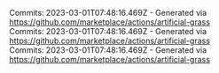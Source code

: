 Commits: 2023-03-01T07:48:16.469Z - Generated via https://github.com/marketplace/actions/artificial-grass
<br>
Commits: 2023-03-01T07:48:16.469Z - Generated via https://github.com/marketplace/actions/artificial-grass
<br>
Commits: 2023-03-01T07:48:16.469Z - Generated via https://github.com/marketplace/actions/artificial-grass
<br>
